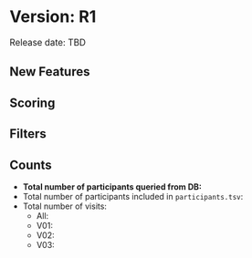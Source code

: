 # Version: R1
<p style="font-size: 1.1em">Release date: TBD</p>

## New Features

## Scoring

## Filters

## Counts
* **Total number of participants queried from DB:**
* Total number of participants included in `participants.tsv`: 
* Total number of visits:  
    * All:
    * V01: 
    * V02:
    * V03:  
